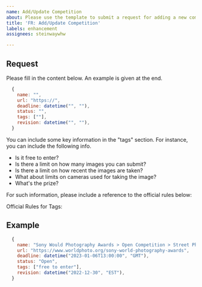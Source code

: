 ```yaml
---
name: Add/Update Competition
about: Please use the template to submit a request for adding a new competition.
title: 'FR: Add/Update Competition'
labels: enhancement
assignees: steinwaywhw

---
```


## Request

Please fill in the content below. An example is given at the end. 

```js
  {
    name: "",
    url: "https://",
    deadline: datetime("", ""),
    status: "",
    tags: [""],
    revision: datetime("", ""),
  }
```

You can include some key information in the "tags" section. For instance, you can include the following info.

* Is it free to enter? 
* Is there a limit on how many images you can submit? 
* Is there a limit on how recent the images are taken? 
* What about limits on cameras used for taking the image? 
* What's the prize? 

For such information, please include a reference to the official rules below:

Official Rules for Tags:

## Example

```js
  {
    name: "Sony Would Photography Awards > Open Competition > Street Photography",
    url: "https://www.worldphoto.org/sony-world-photography-awards",
    deadline: datetime("2023-01-06T13:00:00", "GMT"),
    status: "Open",
    tags: ["free to enter"],
    revision: datetime("2022-12-30", "EST"),
  }
```
